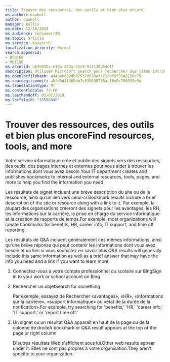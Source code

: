 ```yaml
---
title: Trouver des ressources, des outils et bien plus encore
ms.author: dawholl
author: dawholl
manager: kellis
ms.date: 12/18/2018
ms.audience: Consumer/IW
ms.topic: article
ms.service: mssearch
localization_priority: Normal
search.appverid:
- BFB160
- MET150
ms.assetid: a67e015a-e10a-442a-b1c9-511136d54d1f
description: Utiliser Microsoft Search pour rechercher des sites intranet, des ressources, des outils et des liens vers des informations internes
ms.openlocfilehash: 4d484b832db07532d678af1f1c0f9f3348166e79
ms.sourcegitcommit: a5fd9d4f46bbb7c539630735ac16e0c786939e5d
ms.translationtype: MT
ms.contentlocale: fr-FR
ms.lasthandoff: 05/01/2019
ms.locfileid: "33508840"
---
```

# <a name="find-resources-tools-and-more"></a><span data-ttu-id="02130-103">Trouver des ressources, des outils et bien plus encore</span><span class="sxs-lookup"><span data-stu-id="02130-103">Find resources, tools, and more</span></span>

<span data-ttu-id="02130-104">Votre service informatique crée et publie des signets vers des ressources, des outils, des pages internes et externes pour vous aider à trouver les informations dont vous avez besoin.</span><span class="sxs-lookup"><span data-stu-id="02130-104">Your IT department creates and publishes bookmarks to internal and external resources, tools, pages, and more to help you find the information you need.</span></span>
  
<span data-ttu-id="02130-105">Les résultats de signet incluent une brève description du site ou de la ressource, ainsi qu'un lien vers celui-ci.</span><span class="sxs-lookup"><span data-stu-id="02130-105">Bookmark results include a brief description of the site or resource along with a link to it.</span></span> <span data-ttu-id="02130-106">Par exemple, la plupart des organisations créeront des signets pour les avantages, les RH, les informations sur la carrière, la prise en charge du service informatique et la création de rapports de temps.</span><span class="sxs-lookup"><span data-stu-id="02130-106">For example, most organizations will create bookmarks for benefits, HR, career info, IT support, and time off reporting.</span></span>
  
<span data-ttu-id="02130-107">Les résultats de Q&A incluent généralement ces mêmes informations, ainsi qu'une brève réponse qui peut contenir les informations dont vous avez besoin et un lien si vous souhaitez en savoir plus.</span><span class="sxs-lookup"><span data-stu-id="02130-107">Q&A results will generally include this same information as well as a brief answer that may have the info you need and a link if you want to learn more.</span></span>
  
1. <span data-ttu-id="02130-108">Connectez-vous à votre compte professionnel ou scolaire sur Bing</span><span class="sxs-lookup"><span data-stu-id="02130-108">Sign in to your work or school account on Bing</span></span> 
    
2. <span data-ttu-id="02130-109">Rechercher un objet</span><span class="sxs-lookup"><span data-stu-id="02130-109">Search for something</span></span>
    
    <span data-ttu-id="02130-110">Par exemple, essayez de Rechercher «avantages», «HR», «informations sur la carrière», «support informatique» ou «état de la durée de la notification».</span><span class="sxs-lookup"><span data-stu-id="02130-110">For example, try searching for 'benefits,' 'HR,' 'career info,' 'IT support,' or 'report time off.'</span></span>
    
3. <span data-ttu-id="02130-111">Un signet ou un résultat Q&A apparaît en haut de la page ou de la colonne de droite</span><span class="sxs-lookup"><span data-stu-id="02130-111">A bookmark or Q&A result appears at the top of the page or right column</span></span>
    
    <span data-ttu-id="02130-112">D'autres résultats Web s'affichent sous lui.</span><span class="sxs-lookup"><span data-stu-id="02130-112">Other web results appear under it.</span></span> <span data-ttu-id="02130-113">Elles ne sont pas propres à votre organisation.</span><span class="sxs-lookup"><span data-stu-id="02130-113">They aren't specific to your organization.</span></span>

  

